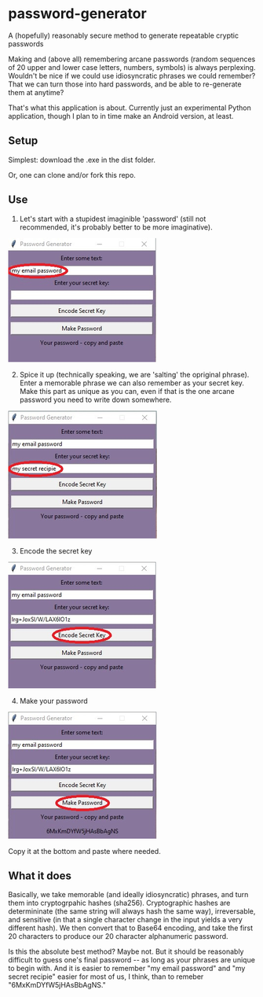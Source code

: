 # password-generator
A (hopefully) reasonably secure method to generate repeatable cryptic passwords

Making and (above all) remembering arcane passwords (random sequences of 20 upper and lower case 
letters, numbers, symbols) is always perplexing. Wouldn't be nice if we could use idiosyncratic phrases 
we could remember? That we can turn those into hard passwords, and be able to re-generate them at
anytime?

That's what this application is about. Currently just an experimental Python application, though I plan to in time make an Android version, at least.

## Setup

Simplest: download the .exe in the dist folder.

Or, one can clone and/or fork this repo.

## Use

1) Let's start with a stupidest imaginible 'password' (still not recommended, it's probably better to be more imaginative).

!['my email password'](assets/Screenshot_1.jpg)

2) Spice it up (technically speaking, we are 'salting' the opriginal phrase). Enter a memorable phrase we can also remember
as your secret key.
Make this part as unique as you can, even if that is the one arcane password you need to write down somewhere.

!['my secret recipie'](assets/Screenshot_2.jpg)

3) Encode the secret key

!['my secret recipie'](assets/Screenshot_3.jpg)

4) Make your password

!['my secret recipie'](assets/Screenshot_4.jpg)

Copy it at the bottom and paste where needed. 

## What it does

Basically, we take memorable (and ideally idiosyncratic) phrases, and turn them into cryptogrpahic hashes (sha256).
Cryptographic hashes are determininate (the same string will always hash the same way), irreversable, and sensitive (in that a single character change in the input yields a very different hash). We then convert that to Base64 encoding, and take the first 20 characters to produce our 20 character alphanumeric password.

Is this the absolute best method? Maybe not. But it should be reasonably difficult to guess one's final password -- as long as your phrases are unique to begin with. And it is easier to remember "my email password" and "my secret recipie" easier for most of us, I think, than to remeber "6MxKmDYfW5jHAsBbAgNS."

